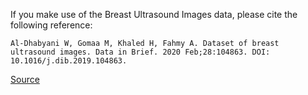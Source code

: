 If you make use of the Breast Ultrasound Images data, please cite the following reference:

```apa
Al-Dhabyani W, Gomaa M, Khaled H, Fahmy A. Dataset of breast ultrasound images. Data in Brief. 2020 Feb;28:104863. DOI: 10.1016/j.dib.2019.104863.
```

[Source](https://www.kaggle.com/datasets/aryashah2k/breast-ultrasound-images-dataset)
